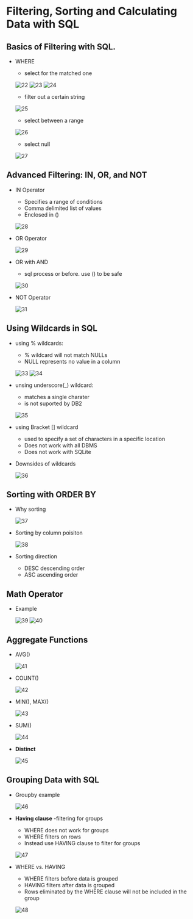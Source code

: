 # Filtering, Sorting and Calculating Data with SQL

## Basics of Filtering with SQL.
- WHERE
    - select for the matched one

    ![22](https://raw.githubusercontent.com/suereey/Coursera_SQL_LeiLearning/main/screenshot/22_WHERE.png)
    ![23](https://raw.githubusercontent.com/suereey/Coursera_SQL_LeiLearning/main/screenshot/23_WHERE.png)
    ![24](https://raw.githubusercontent.com/suereey/Coursera_SQL_LeiLearning/main/screenshot/24_WHERE.png)

    - filter out a certain string

    ![25](https://raw.githubusercontent.com/suereey/Coursera_SQL_LeiLearning/main/screenshot/25_WHERE.png)

    - select between a range

    ![26](https://raw.githubusercontent.com/suereey/Coursera_SQL_LeiLearning/main/screenshot/26_WHERE.png)

    - select null

    ![27](https://raw.githubusercontent.com/suereey/Coursera_SQL_LeiLearning/main/screenshot/27_WHERE.png)
    
## Advanced Filtering: IN, OR, and NOT
- IN Operator
    - Specifies a range of conditions
    - Comma delimited list of values
    - Enclosed in ()

    ![28](https://raw.githubusercontent.com/suereey/Coursera_SQL_LeiLearning/main/screenshot/28_IN.png)

- OR Operator

    ![29](https://raw.githubusercontent.com/suereey/Coursera_SQL_LeiLearning/main/screenshot/29_OR.png)

- OR with AND
    - sql process or before. use () to be safe
    
    ![30](https://raw.githubusercontent.com/suereey/Coursera_SQL_LeiLearning/main/screenshot/30_ORAND.png)

- NOT Operator

    ![31](https://raw.githubusercontent.com/suereey/Coursera_SQL_LeiLearning/main/screenshot/31_NOT.png)

## Using Wildcards in SQL
- using % wildcards:
    - % wildcard will not match NULLs
    - NULL represents no value in a column

    ![33](https://raw.githubusercontent.com/suereey/Coursera_SQL_LeiLearning/main/screenshot/33_wildcards.png)
    ![34](https://raw.githubusercontent.com/suereey/Coursera_SQL_LeiLearning/main/screenshot/34_wildcards.png)

- unsing underscore(_) wildcard:
    - matches a single charater
    - is not suported by DB2
    
    ![35](https://raw.githubusercontent.com/suereey/Coursera_SQL_LeiLearning/main/screenshot/35_wildcards.png)

- using Bracket [] wildcard
    - used to specify a set of characters in a specific location
    - Does not work with all DBMS
    - Does not work with SQLite

- Downsides of wildcards

    ![36](https://raw.githubusercontent.com/suereey/Coursera_SQL_LeiLearning/main/screenshot/36_wildcarddownside.png)

## Sorting with ORDER BY
- Why sorting

    ![37](https://raw.githubusercontent.com/suereey/Coursera_SQL_LeiLearning/main/screenshot/37_sorting.png)

- Sorting by column poisiton

    ![38](https://raw.githubusercontent.com/suereey/Coursera_SQL_LeiLearning/main/screenshot/38_sorting.png)

- Sorting direction
    - DESC descending order
    - ASC ascending order


## Math Operator
- Example

    ![39](https://raw.githubusercontent.com/suereey/Coursera_SQL_LeiLearning/main/screenshot/39_mathoperator.png)
    ![40](https://raw.githubusercontent.com/suereey/Coursera_SQL_LeiLearning/main/screenshot/40_mathoperator.png)

## Aggregate Functions
- AVG()

    ![41](https://raw.githubusercontent.com/suereey/Coursera_SQL_LeiLearning/main/screenshot/41_aggregatefunc.png)

- COUNT()

    ![42](https://raw.githubusercontent.com/suereey/Coursera_SQL_LeiLearning/main/screenshot/42_aggregatefunc_COUNT.png)

- MIN(), MAX()

    ![43](https://raw.githubusercontent.com/suereey/Coursera_SQL_LeiLearning/main/screenshot/43_aggregatefunc_minmax.png)

- SUM()

    ![44](https://raw.githubusercontent.com/suereey/Coursera_SQL_LeiLearning/main/screenshot/44_aggregatefunc_sum.png)


- **Distinct**


    ![45](https://raw.githubusercontent.com/suereey/Coursera_SQL_LeiLearning/main/screenshot/45_distinct.png)

## Grouping Data with SQL

- Groupby example

    ![46](https://raw.githubusercontent.com/suereey/Coursera_SQL_LeiLearning/main/screenshot/46_groupby.png)

- **Having clause** -filtering for groups
    - WHERE does not work for groups
    - WHERE filters on rows
    - Instead use HAVING clause to filter for groups

    ![47](https://raw.githubusercontent.com/suereey/Coursera_SQL_LeiLearning/main/screenshot/47_groupby.png)

- WHERE vs. HAVING
    - WHERE filters before data is grouped
    - HAVING filters after data is grouped
    - Rows eliminated by the WHERE clause will not be included in the group

    ![48](https://raw.githubusercontent.com/suereey/Coursera_SQL_LeiLearning/main/screenshot/48_groupby.png)